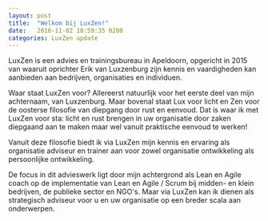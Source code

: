 ```yaml
---
layout: post
title:  "Welkom bij LuxZen!"
date:   2016-11-02 18:59:35 0200
categories: LuxZen update
---
```

LuxZen is een advies en trainingsbureau in Apeldoorn, opgericht in 2015 van waaruit oprichter Erik van Luxzenburg zijn kennis en vaardigheden kan aanbieden aan bedrijven, organisaties en individuen.

Waar staat LuxZen voor? Allereerst natuurlijk voor het eerste deel van mijn achternaam, van Luxzenburg. Maar bovenal staat Lux voor licht en Zen voor de oosterse filosofie van diepgang door rust en eenvoud. Dat is waar ik met LuxZen voor sta: licht en rust brengen in uw organisatie door zaken diepgaand aan te maken maar wel vanuit praktische eenvoud te werken!

Vanuit deze filosofie biedt ik via LuxZen mijn kennis en ervaring als organisatie adviseur en trainer aan voor zowel organisatie ontwikkeling als persoonlijke ontwikkeling.

De focus in dit advieswerk ligt door mijn achtergrond als Lean en Agile coach op de implementatie van Lean en Agile / Scrum bij midden- en klein bedrijven, de publieke sector en NGO's. Maar via LuxZen kan ik dienen als strategisch adviseur voor u en uw organisatie op een breder scala aan onderwerpen.
